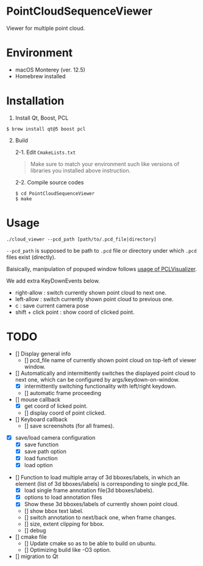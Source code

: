 # PointCloudSequenceViewer

Viewer for multiple point cloud.  

# Environment

- macOS Monterey (ver. 12.5)  
- Homebrew installed  


# Installation

1. Install Qt, Boost, PCL  

```
$ brew install qt@5 boost pcl
```

2. Build  

    2-1. Edit `CmakeLists.txt`  

    > Make sure to match your environment such like versions of libraries you installed above instruction.  

    2-2. Compile source codes  
    
    ```
    $ cd PointCloudSequenceViewer
    $ make
    ```


# Usage

```
./cloud_viewer --pcd_path [path/to/.pcd_file|directory]
```

`--pcd_path` is supposed to be path to `.pcd` file or directory under which `.pcd` files exist (directly).  

Baisically, manipulation of popuped window follows [usage of PCLVisualizer](https://pcl.readthedocs.io/projects/tutorials/en/master/pcl_visualizer.html#compiling-and-running-the-program).  

We add extra KeyDownEvents below.  
- right-allow : switch currently shown point cloud to next one.
- left-allow : switch currently shown point cloud to previous one.
- c : save current camera pose
- shift + click point : show coord of clicked point.


# TODO

- [] Display general info  
    - [] pcd_file name of currently shown point cloud on top-left of viewer window.  
- [] Automatically and intermittently switches the displayed point cloud to next one, which can be configured by args/keydown-on-window.  
    - [x] intermittently switching functionality with left/right keydown.  
    - [] automatic frame proceeding  
- [] mouse callback  
    - [x] get coord of licked point.
    - [] display coord of point clicked.  
- [] Keyboard callback 
    - [] save screenshots (for all frames).  
- [x] save/load camera configuration  
    - [x] save function  
    - [x] save path option  
    - [x] load function  
    - [x] load option  
- [] Function to load multiple array of 3d bboxes/labels, in which an element (list of 3d bboxes/labels) is corresponding to single pcd_file.  
    - [x] load single frame annotation file(3d bboxes/labels).  
    - [x] options to load annotation files  
    - [x] Show these 3d bboxes/labels of currently shown point cloud.  
    - [] show bbox text label.  
    - [] switch annotation to next/back one, when frame changes.  
    - [] size, extent clipping for bbox.  
    - [] debug
- [] cmake file  
    - [] Update cmake so as to be able to build on ubuntu.  
    - [] Optimizing build like -O3 option.  
- [] migration to Qt  

<!-- # 気になるところ

- SequenceViewerにPointCloudを持たせる必要がない? -> もしくは、cloudをアップデート+viewerの更新をするメンバ関数を追加する?
- callbackの型がvoid* -> まぁまぁどうしようもない、、スマートポインタを使うなど、、?
- SequenceViewer::current_pcd_idはprotectedにした方が良い？ -->